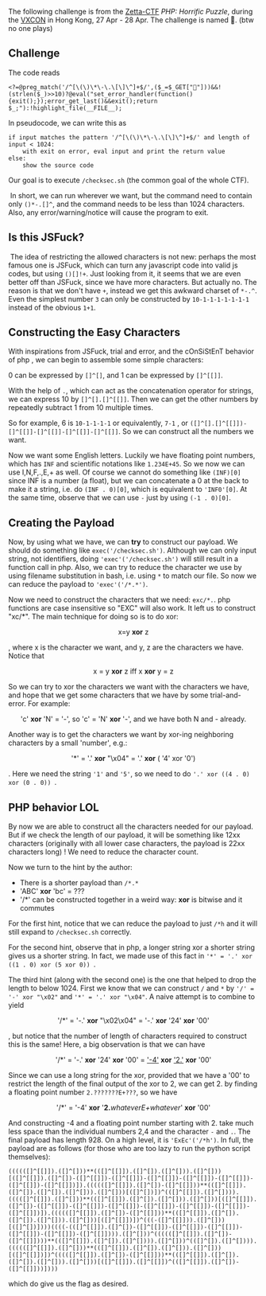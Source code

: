 The following challenge is from the [Zetta-CTF](http://php.checksec.sh:8000)  *PHP: Horrific Puzzle*, during the [VXCON](https://www.vxcon.hk) in Hong Kong, 27 Apr - 28 Apr. The challenge is named 🥥.
(btw no one plays)

## Challenge

The code reads

```<?=@preg_match('/^[\(\)\*\-\.\[\]\^]+$/',($_=$_GET["🥥"]))&&!(strlen($_)>>10)?@eval("set_error_handler(function(){exit();});error_get_last()&&exit();return $_;"):!highlight_file(__FILE__);```

In pseudocode, we can write this as

```
if input matches the pattern '/^[\(\)\*\-\.\[\]\^]+$/' and length of input < 1024:
	with exit on error, eval input and print the return value
else:
	show the source code
```

Our goal is to execute ```/checksec.sh``` (the common goal of the whole CTF).

​	In short, we can run wherever we want, but the command need to contain only ```()*-.[]^```, and the command needs to be less than 1024 characters. Also, any error/warning/notice will cause the program to exit.

## Is this JSFuck?

​	The idea of restricting the allowed characters is not new: perhaps the most famous one is JSFuck, which can turn any javascript code into valid js codes, but using ```()[]!+```. Just looking from it, it seems that we are even better off than JSFuck, since we have more characters. But actually no. The reason is that we don't have ```+```, instead we get this awkward charset of ```*-.^```. Even the simplest number ```3``` can only be constructed by ```10-1-1-1-1-1-1-1``` instead of the obvious ```1+1```.

## Constructing the Easy Characters

 With inspirations from JSFuck, trial and error, and the cOnSiStEnT behavior of php , we can begin to assemble some simple characters:

0 can be expressed by ```[]^[]```, and
1 can be expressed by ```[]^[[]]```.

With the help of ```.```, which can act as the concatenation operator for strings, we can express 10 by ```[]^[].[]^[[]]```. Then we can get the other numbers by repeatedly subtract 1 from 10 multiple times.

So for example, 6 is ```10-1-1-1-1``` or equivalently, ```7-1``` , or ```([]^[].[]^[[]])-[]^[[]]-[]^[[]]-[]^[[]]-[]^[[]]```. So we can construct all the numbers we want.

Now we want some English letters. Luckily we have floating point numbers, which has ```INF``` and scientific notations like ```1.234E+45```.  So we now we can use I,N,F,.,E,+ as well. Of course we cannot do something like ```(INF)[0]```  since INF is a number (a float), but we can concatenate a 0 at the back to make it a string, i.e. do ```(INF . 0)[0]```, which is equivalent to ```'INF0'[0]```. At the same time, observe that we can use ```-``` just by using ```(-1 . 0)[0]```.

## Creating the Payload

Now, by using what we have, we can **try** to construct our payload. We should do something like ```exec('/checksec.sh')```. Although we can only input string, not identifiers, doing ```'exec'('/checksec.sh')``` will still result in a function call in php. Also, we can try to reduce the character we use by using filename substitution in bash, i.e. using ```*``` to match our file. So now we can reduce the payload to ```'exec'('/*.*')```. 

Now we need to construct the characters that we need: ```exc/*.```. php functions are case insensitive so "EXC" will also work. It left us to construct "xc/\*". The main technique for doing so is to do xor: 

<center>x=y <b>xor</b> z </center>

, where x is the character we want, and y, z are the characters we have. Notice that

<center>x = y <b>xor</b> z iff x <b>xor</b> y = z</center>

So we can try to xor the characters we want with the characters we have, and hope that we get some characters that we have by some trial-and-error. For example:

<center>'c' <b>xor</b> 'N' = '-', so 'c' = 'N' <b>xor</b> '-', and we have both N and - already.</center>

Another way is to get the characters we want by xor-ing neighboring characters by a small 'number', e.g.:

<center>'*' = '.' <b>xor</b> "\x04" = '.' <b>xor</b> ( '4' xor '0')</center>

. Here we need the string ```'1'``` and ```'5'```, so we need to do ```'.' xor ((4 . 0) xor (0 . 0)) ```.

## PHP behavior LOL

By now we are able to construct all the characters needed for our payload. But if we check the length of our payload, it will be something like 12xx characters (originally with all lower case characters, the payload is 22xx characters long) ! We need to reduce the character count.

Now we turn to the hint by the author:

- There is a shorter payload than ```/*.*```
- 'ABC' **xor** 'bc' = ???
- '/*' can be constructed together in a weird way: **xor** is bitwise and it commutes

For the first hint, notice that we can reduce the payload to just ```/*h```  and it will still expand to ```/checksec.sh``` correctly.

For the second hint, observe that in php, a longer string xor a shorter string gives us a shorter string. In fact, we made use of this fact in ```'*' = '.' xor ((1 . 0) xor (5 xor 0)) ```.

The third hint (along with the second one) is the one that helped to drop the length to below 1024. First we know that we can construct ```/``` and ```*```  by ```'/' = '-' xor "\x02"``` and ```'*' = '.' xor "\x04"```. A naive attempt is to combine to yield 

<center>'/*' = '-.'  <b>xor</b> "\x02\x04" = '-.' <b>xor</b> '24' <b>xor</b> '00'</center>

, but notice that the number of length of characters required to construct this is the same! Here, a big observation is that we can have 

<center>'/*' = '-.' <b>xor</b> '24' <b>xor</b> '00' = <u>'-4'</u> <b>xor</b> <u>'2.'</u> <b>xor</b> '00'</center>

Since we can use a long string for the xor, provided that we have a '00' to restrict the length of the final output of the xor to 2, we can get 2. by finding a floating point number ```2.???????E+???```, so we have 

<center>'/*' = '-4' <b>xor</b> '<b>2.</b><i>whateverE+whatever</i>' <b>xor</b> '00'</center>

And constructing -4 and a floating point number starting with 2. take much less space than the individual numbers 2,4 and the character ```-``` and ```.```. The final payload has length 928. On a high level, it is ```'ExEc'('/*h')```. In full, the payload are as follows (for those who are too lazy to run the python script themselves):

```((((([]^[[]]).([]^[]))**(([]^[[]]).([]^[]).([]^[])).([]^[]))[([]^[[]]).([]^[])-([]^[[]])-([]^[[]])-([]^[[]])-([]^[[]])-([]^[[]])-([]^[[]])-([]^[[]])]).((((([]^[[]]).([]^[])-([]^[[]]))**(([]^[[]]).([]^[]).([]^[]).([]^[])).([]^[]))[([]^[])])^(([]^[[]]).([]^[]))).(((([]^[[]]).([]^[]))**(([]^[[]]).([]^[]).([]^[])).([]^[]))[([]^[[]]).([]^[])-([]^[[]])-([]^[[]])-([]^[[]])-([]^[[]])-([]^[[]])-([]^[[]])-([]^[[]])]).((((([]^[[]]).([]^[])-([]^[[]]))**(([]^[[]]).([]^[]).([]^[]).([]^[])).([]^[]))[([]^[[]])])^(((-([]^[[]])).([]^[]))[([]^[])])))((((-(([]^[[]]).([]^[])-([]^[[]])-([]^[[]])-([]^[[]])-([]^[[]])-([]^[[]])-([]^[[]]))).([]^[]))^((((([]^[[]]).([]^[])-([]^[[]])))**(([]^[[]]).([]^[]).([]^[]))).([]^[]))^(([]^[]).([]^[]))).((((([]^[[]]).([]^[]))**(([]^[[]]).([]^[]).([]^[])).([]^[]))[([]^[[]])])^(((([]^[[]]).([]^[])-([]^[[]]))**(([]^[[]]).([]^[]).([]^[]).([]^[])).([]^[]))[([]^[[]]).([]^[[]])^(([]^[[]]).([]^[])-([]^[[]]))])))```

which do give us the flag as desired.
